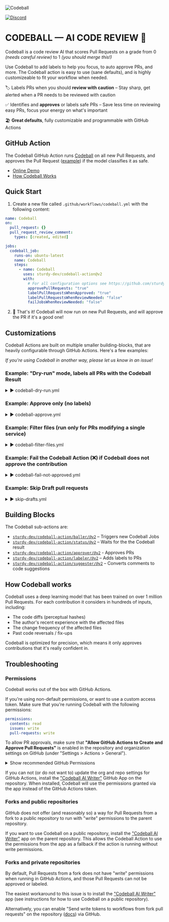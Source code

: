 ![Codeball](https://user-images.githubusercontent.com/47952/173048697-d3d39fc3-6238-4fc3-9baf-ccbbb3b4258c.png)

[![Discord](https://img.shields.io/badge/join-Discord-blue.svg)](https://discord.gg/nE4UcQHZtV)


# CODEBALL &mdash; AI CODE REVIEW 🔮

Codeball is a code review AI that scores Pull Requests on a grade from 0 _(needs careful review)_ to 1 _(you should merge this!)_

Use Codeball to add labels to help you focus, to auto approve PRs, and more. The Codeball action is easy to use (sane defaults), and is highly customizeable to fit your workflow when needed.

🏷 Labels PRs when you should **review with caution**  – Stay sharp, get alerted when a PR needs to be reviewed with caution 

✅ Identifies and **approves** or labels safe PRs – Save less time on reviewing easy PRs, focus your energy on what's important 

🏖 **Great defaults**, fully customizable and programmable with GitHub Actions  

## GitHub Action

The Codeball GitHub Action runs [Codeball](https://codeball.ai/) on all new Pull Requests, and approves the Pull Request ([example](https://github.com/sturdy-dev/codeball-action/pull/7)) if the model classifies it as safe.

- [Online Demo](https://codeball.ai/)
- [How Codeball Works](https://codeball.ai/how)

## Quick Start

1. Create a new file called `.github/workflows/codeball.yml` with the following content:

```yaml
name: Codeball
on:
  pull_request: {}
  pull_request_review_comment:
    types: [created, edited]

jobs:
  codeball_job:
    runs-on: ubuntu-latest
    name: Codeball
    steps:
      - name: Codeball
        uses: sturdy-dev/codeball-action@v2
        with:
          # For all configuration options see https://github.com/sturdy-dev/codeball-action/blob/v2/action.yml
          approvePullRequests: "true"
          labelPullRequestsWhenApproved: "true"
          labelPullRequestsWhenReviewNeeded: "false"
          failJobsWhenReviewNeeded: "false"
```

2. 🎉 That's it! Codeball will now run on new Pull Requests, and will approve the PR if it's a good one!

## Customizations

Codeball Actions are built on multiple smaller building-blocks, that are heavily configurable through GitHub Actions. Here's a few examples:

_If you're using Codeball in another way, please let us know in an issue!_

### Example: "Dry-run" mode, labels all PRs with the Codeball Result

<details>
  <summary>▶️ codeball-dry-run.yml</summary>
  
```yaml
name: Codeball
on: [pull_request]

jobs:
  codeball_job:
    runs-on: ubuntu-latest
    name: Codeball
    steps:
      - name: Codeball
        uses: sturdy-dev/codeball-action@v2
        with:
          approvePullRequests: "false"
          labelPullRequestsWhenApproved: "true"
          labelPullRequestsWhenReviewNeeded: "true"
          failJobsWhenReviewNeeded: "false"
```
</details>

### Example: Approve only (no labels)

<details>
  <summary>▶️ codeball-approve.yml</summary>
  
```yaml
name: Codeball
on: [pull_request]

jobs:
  codeball_job:
    runs-on: ubuntu-latest
    name: Codeball
    steps:
      - name: Codeball
        uses: sturdy-dev/codeball-action@v2
        with:
          approvePullRequests: "true"
          labelPullRequestsWhenApproved: "false"
          labelPullRequestsWhenReviewNeeded: "false"
          failJobsWhenReviewNeeded: "false"
```
</details>


### Example: Filter files (run only for PRs modifying a single service)

<details>
  <summary>▶️ codeball-filter-files.yml</summary>
  
```yaml
name: Codeball
on:
  pull_request:
    # Run Codeball only if files under "/web/" has been modified (and no other files)
    # See: https://docs.github.com/en/actions/using-workflows/workflow-syntax-for-github-actions#example-including-and-excluding-paths
    paths:
      - '!**'
      - '/web/**'

jobs:
  codeball_job:
    runs-on: ubuntu-latest
    name: Codeball
    steps:
      - name: Codeball
        uses: sturdy-dev/codeball-action@v2
        with:
          approvePullRequests: "true"
          labelPullRequestsWhenApproved: "true"
          labelPullRequestsWhenReviewNeeded: "false"
          failJobsWhenReviewNeeded: "false"
```
</details>


### Example: Fail the Codeball Action (❌) if Codeball does not approve the contribution

<details>
  <summary>▶️ codeball-fail-not-approved.yml</summary>

```yaml
name: Codeball
on: [pull_request]

jobs:
  codeball_job:
    runs-on: ubuntu-latest
    name: Codeball
    steps:
      - name: Codeball
        uses: sturdy-dev/codeball-action@v2
        with:
          approvePullRequests: "true"
          labelPullRequestsWhenApproved: "true"
          labelPullRequestsWhenReviewNeeded: "false"
          failJobsWhenReviewNeeded: "true"
```
</details>

### Example: Skip Draft pull requests

<details>
  <summary>▶️ skip-drafts.yml</summary>

```yaml
name: Codeball
on:
  pull_request:
     types:
     - opened
     - reopened
     - synchronize
     - ready_for_review

jobs:
  codeball_job:
    runs-on: ubuntu-latest
    if: ${{ !github.event.pull_request.draft }}
    name: Codeball
    steps:
      - name: Codeball
        uses: sturdy-dev/codeball-action@v2
```
</details>



## Building Blocks

The Codeball sub-actions are:

* [`sturdy-dev/codeball-action/baller/@v2`](./baller/README.md) – Triggers new Codeball Jobs
* [`sturdy-dev/codeball-action/status/@v2`](./status/README.md) – Waits for the the Codeball result
* [`sturdy-dev/codeball-action/approver/@v2`](./approver/README.md) - Approves PRs
* [`sturdy-dev/codeball-action/labeler/@v2`](./labeler/README.md) – Adds labels to PRs
* [`sturdy-dev/codeball-action/suggester/@v2`](./suggester/README.md) – Converts comments to code suggestions

## How Codeball works

Codeball uses a deep learning model that has been trained on over 1 million Pull Requests. For each contribution it considers in hundreds of inputs, including:

- The code diffs (perceptual hashes)
- The author's recent experience with the affected files
- The change frequency of the affected files
- Past code reversals / fix-ups

Codeball is optimized for precision, which means it only approves contributions that it's really confident in.

## Troubleshooting

### Permissions

Codeball works out of the box with GitHub Actions. 

If you're using non-default permissions, or want to use a custom access token. Make sure that you're running Codeball with the following permissions:

```yaml
permissions:
  contents: read
  issues: write
  pull-requests: write
```

To allow PR approvals, make sure that **"Allow GitHub Actions to Create and Approve Pull Requests"** is enabled in the repository and organization settings on GitHub (under "Settings > Actions > General").

<details>
  <summary>Show recommended GitHub Permissions</summary>
  
  ![Fork pull request workflows from outside collaborators](https://user-images.githubusercontent.com/47952/184130867-8c149bfa-e827-425c-882b-eacf775c9542.png)
![Fork pull request workflows in private repositories](https://user-images.githubusercontent.com/47952/184130872-7e91445d-4287-4b80-8c3b-6ff40fc893db.png)
![Workflow permissions](https://user-images.githubusercontent.com/47952/184130874-54458e54-84f4-48fb-9347-0188c3ba27b6.png)
</details>

If you can not (or do not want to) update the org and repo settings for GitHub Actions, install the ["Codeball AI Writer"](https://github.com/apps/codeball-ai-writer) GitHub App on the repository. When installed, Codeball will use the permissions granted via the app instead of the GitHub Actions token.

### Forks and public repositories

GitHub does not offer (and reasonably so) a way for Pull Requests from a fork to a public repository to run with "write" permissions to the parent repository.

If you want to use Codeball on a public repository, install the ["Codeball AI Writer"](https://github.com/apps/codeball-ai-writer) app on the parent repository. This allows the Codeball Action to use the permissions from the app as a fallback if the action is running without write permissions.

### Forks and private repositories

By default, Pull Requests from a fork does not have "write" permissions when running in GitHub Actions, and those Pull Requests can not be approved or labeled.

The easiest workaround to this issue is to install the ["Codeball AI Writer"](https://github.com/apps/codeball-ai-writer) app (see instructions for how to use Codeball on a public repository).

Alternatively, you can enable "Send write tokens to workflows from fork pull requests" on the repository ([docs](https://docs.github.com/en/repositories/managing-your-repositorys-settings-and-features/enabling-features-for-your-repository/managing-github-actions-settings-for-a-repository#enabling-workflows-for-private-repository-forks)) via GitHub.

